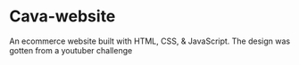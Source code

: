 # Cava-website
An ecommerce website built with HTML, CSS, &amp; JavaScript. The design was gotten from a youtuber challenge
